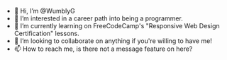 - 👋 Hi, I’m @WumblyG
- 👀 I’m interested in a career path into being a programmer.
- 🌱 I’m currently learning on FreeCodeCamp's "Responsive Web Design Certification" lessons.
- 💞️ I’m looking to collaborate on anything if you're willing to have me!
- 📫 How to reach me, is there not a message feature on here?

<!---
WumblyG/WumblyG is a ✨ special ✨ repository because its `README.md` (this file) appears on your GitHub profile.
You can click the Preview link to take a look at your changes.
--->
